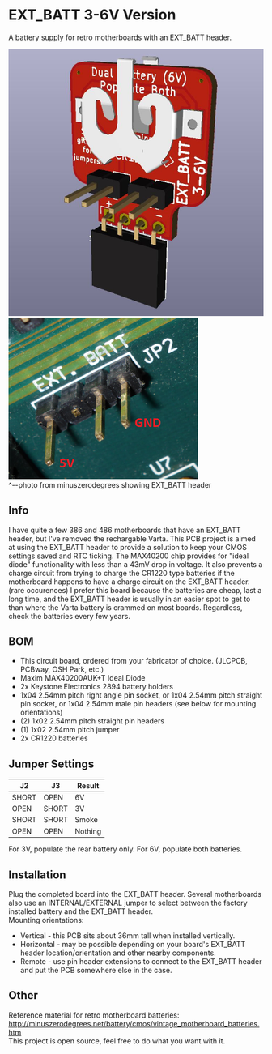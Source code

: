 # EXT_BATT 3-6V Version
A battery supply for retro motherboards with an EXT_BATT header.

![pic](pic.jpg)
\
![mobo](ext_batt.png)
\
^--photo from minuszerodegrees showing EXT_BATT header

## Info
I have quite a few 386 and 486 motherboards that have an EXT_BATT header, but I've removed the rechargable Varta. This PCB project is aimed at using the EXT_BATT header to provide a solution to keep your CMOS settings saved and RTC ticking. The MAX40200 chip provides for "ideal diode" functionality with less than a 43mV drop in voltage. It also prevents a charge circuit from trying to charge the CR1220 type batteries if the motherboard happens to have a charge circuit on the EXT_BATT header. (rare occurences) I prefer this board because the batteries are cheap, last a long time, and the EXT_BATT header is usually in an easier spot to get to than where the Varta battery is crammed on most boards. Regardless, check the batteries every few years.

## BOM
* This circuit board, ordered from your fabricator of choice. (JLCPCB, PCBway, OSH Park, etc.)
* Maxim MAX40200AUK+T Ideal Diode
* 2x Keystone Electronics 2894 battery holders
* 1x04 2.54mm pitch right angle pin socket, or 1x04 2.54mm pitch straight pin socket, or 1x04 2.54mm male pin headers (see below for mounting orientations)
* (2) 1x02 2.54mm pitch straight pin headers
* (1) 1x02 2.54mm pitch jumper
* 2x CR1220 batteries

## Jumper Settings

|   J2  | J3    | Result |
| ---   | ---   | ---    |
| SHORT | OPEN  | 6V |
| OPEN  | SHORT | 3V |
| SHORT | SHORT | Smoke |
| OPEN  | OPEN  | Nothing |

For 3V, populate the rear battery only. For 6V, populate both batteries.

## Installation
Plug the completed board into the EXT_BATT header. Several motherboards also use an INTERNAL/EXTERNAL jumper to select between the factory installed battery and the EXT_BATT header.
\
Mounting orientations:
* Vertical - this PCB sits about 36mm tall when installed vertically. 
* Horizontal - may be possible depending on your board's EXT_BATT header location/orientation and other nearby components.
* Remote - use pin header extensions to connect to the EXT_BATT header and put the PCB somewhere else in the case.

## Other
Reference material for retro motherboard batteries: http://minuszerodegrees.net/battery/cmos/vintage_motherboard_batteries.htm
\
This project is open source, feel free to do what you want with it.
